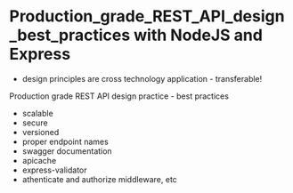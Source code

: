 # Production_grade_REST_API_design_best_practices with NodeJS and Express 

- design principles are cross technology application - transferable!

Production grade REST API design practice - best practices
- scalable
- secure
- versioned
- proper endpoint names
- swagger documentation
- apicache
- express-validator
- athenticate and authorize middleware, etc
